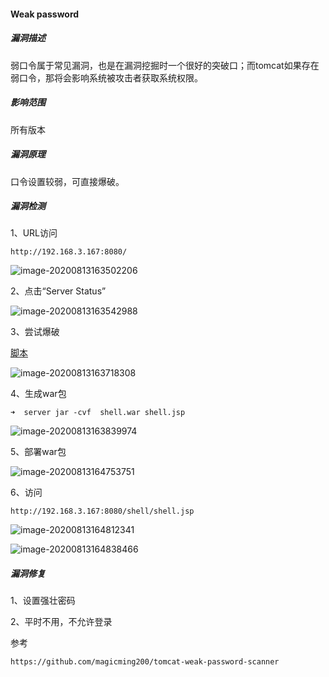 #### Weak password

##### 漏洞描述

弱口令属于常见漏洞，也是在漏洞挖掘时一个很好的突破口；而tomcat如果存在弱口令，那将会影响系统被攻击者获取系统权限。

##### 影响范围

所有版本

##### 漏洞原理

口令设置较弱，可直接爆破。

##### 漏洞检测

1、URL访问

```
http://192.168.3.167:8080/
```

![image-20200813163502206](https://github.com/si1ent-le/vuln-all/Tomcat_vuln/weakpassword/images/image-20200813163502206.png)

2、点击“Server Status”

![image-20200813163542988](https://github.com/si1ent-le/vuln-all/Tomcat_vuln/weakpassword/images/image-20200813163542988.png)

3、尝试爆破

[脚本](https://github.com/magicming200/tomcat-weak-password-scanner)

![image-20200813163718308](https://github.com/si1ent-le/vuln-all/Tomcat_vuln/weakpassword/images/image-20200813163718308.png)

4、生成war包

```shell
➜  server jar -cvf  shell.war shell.jsp
```

![image-20200813163839974](https://github.com/si1ent-le/vuln-all/Tomcat_vuln/weakpassword/images/image-20200813163839974.png)

5、部署war包

![image-20200813164753751](https://github.com/si1ent-le/vuln-all/Tomcat_vuln/weakpassword/images/image-20200813164753751.png)

6、访问

```
http://192.168.3.167:8080/shell/shell.jsp
```

![image-20200813164812341](https://github.com/si1ent-le/vuln-all/Tomcat_vuln/weakpassword/images/image-20200813164812341.png)

![image-20200813164838466](https://github.com/si1ent-le/vuln-all/Tomcat_vuln/weakpassword/images/image-20200813164838466.png)

##### 漏洞修复

1、设置强壮密码

2、平时不用，不允许登录

参考

```
https://github.com/magicming200/tomcat-weak-password-scanner
```


